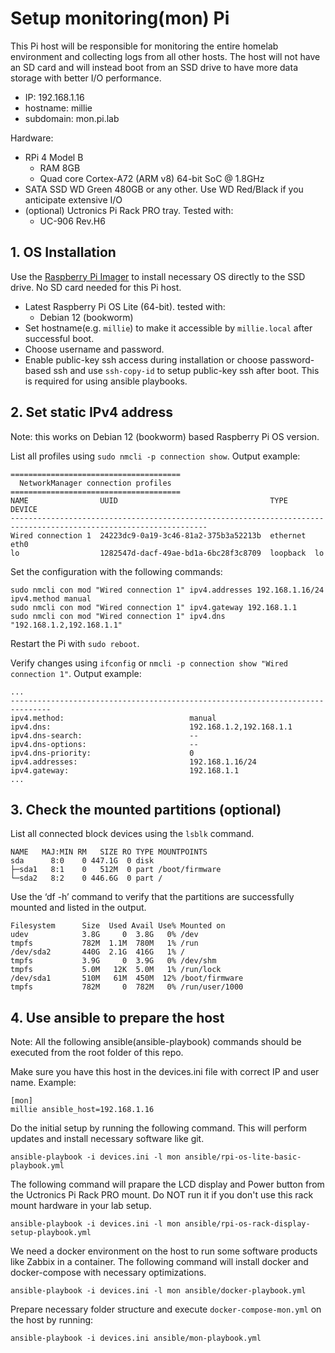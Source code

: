 # Setup monitoring(mon) Pi
This Pi host will be responsible for monitoring the entire homelab environment and collecting logs from all other hosts.
The host will not have an SD card and will instead boot from an SSD drive to have more data storage with better I/O performance.

- IP: 192.168.1.16
- hostname: millie
- subdomain: mon.pi.lab

Hardware:
- RPi 4 Model B
  - RAM 8GB
  - Quad core Cortex-A72 (ARM v8) 64-bit SoC @ 1.8GHz
- SATA SSD WD Green 480GB or any other. Use WD Red/Black if you anticipate extensive I/O
- (optional) Uctronics Pi Rack PRO tray. Tested with:
  - UC-906 Rev.H6

## 1. OS Installation
Use the [Raspberry Pi Imager](https://www.raspberrypi.com/software/) to install necessary OS directly to the SSD drive. No SD card needed for this Pi host.

- Latest Raspberry Pi OS Lite (64-bit). tested with:
  -  Debian 12 (bookworm)
- Set hostname(e.g. `millie`) to make it accessible by `millie.local` after successful boot.
- Choose username and password.
- Enable public-key ssh access during installation or choose password-based ssh and use `ssh-copy-id` to setup public-key ssh after boot. This is required for using ansible playbooks.

## 2. Set static IPv4 address
Note: this works on Debian 12 (bookworm) based Raspberry Pi OS version.

List all profiles using `sudo nmcli -p connection show`.
Output example:
```
======================================
  NetworkManager connection profiles
======================================
NAME                UUID                                  TYPE      DEVICE
------------------------------------------------------------------------------------------------------------------
Wired connection 1  24223dc9-0a19-3c46-81a2-375b3a52213b  ethernet  eth0
lo                  1282547d-dacf-49ae-bd1a-6bc28f3c8709  loopback  lo
```

Set the configuration with the following commands:
```
sudo nmcli con mod "Wired connection 1" ipv4.addresses 192.168.1.16/24 ipv4.method manual
sudo nmcli con mod "Wired connection 1" ipv4.gateway 192.168.1.1
sudo nmcli con mod "Wired connection 1" ipv4.dns "192.168.1.2,192.168.1.1"
```

Restart the Pi with `sudo reboot`.

Verify changes using `ifconfig` or `nmcli -p connection show "Wired connection 1"`.
Output example:
```
...
-------------------------------------------------------------------------------
ipv4.method:                            manual
ipv4.dns:                               192.168.1.2,192.168.1.1
ipv4.dns-search:                        --
ipv4.dns-options:                       --
ipv4.dns-priority:                      0
ipv4.addresses:                         192.168.1.16/24
ipv4.gateway:                           192.168.1.1
...
```

## 3. Check the mounted partitions (optional)
List all connected block devices using the `lsblk` command.
```
NAME   MAJ:MIN RM   SIZE RO TYPE MOUNTPOINTS
sda      8:0    0 447.1G  0 disk
├─sda1   8:1    0   512M  0 part /boot/firmware
└─sda2   8:2    0 446.6G  0 part /
```

Use the ‘df -h’ command to verify that the partitions are successfully mounted and listed in the output.
```
Filesystem      Size  Used Avail Use% Mounted on
udev            3.8G     0  3.8G   0% /dev
tmpfs           782M  1.1M  780M   1% /run
/dev/sda2       440G  2.1G  416G   1% /
tmpfs           3.9G     0  3.9G   0% /dev/shm
tmpfs           5.0M   12K  5.0M   1% /run/lock
/dev/sda1       510M   61M  450M  12% /boot/firmware
tmpfs           782M     0  782M   0% /run/user/1000
```

## 4. Use ansible to prepare the host
Note: All the following ansible(ansible-playbook) commands should be executed from the root folder of this repo.

Make sure you have this host in the devices.ini file with correct IP and user name.
Example:
```
[mon]
millie ansible_host=192.168.1.16
```

Do the initial setup by running the following command. This will perform updates and install necessary software like git.
```
ansible-playbook -i devices.ini -l mon ansible/rpi-os-lite-basic-playbook.yml
```

The following command will prapare the LCD display and Power button from the Uctronics Pi Rack PRO mount. 
Do NOT run it if you don't use this rack mount hardware in your lab setup.
```
ansible-playbook -i devices.ini -l mon ansible/rpi-os-rack-display-setup-playbook.yml
```

We need a docker environment on the host to run some software products like Zabbix in a container. 
The following command will install docker and docker-compose with necessary optimizations.
```
ansible-playbook -i devices.ini -l mon ansible/docker-playbook.yml
```

Prepare necessary folder structure and execute `docker-compose-mon.yml` on the host by running:
```
ansible-playbook -i devices.ini ansible/mon-playbook.yml
```
